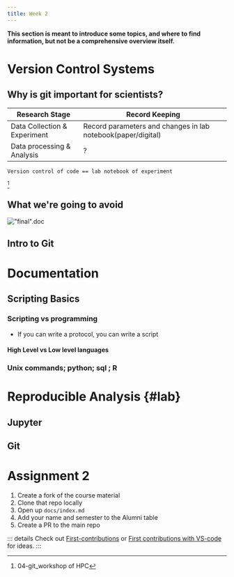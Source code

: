```yaml
---
title: Week 2
---
```


**This section is meant to introduce some topics, and where to find information,
but not be a comprehensive overview itself.**

# Version Control Systems

## Why is git important for scientists?

| Research Stage               | Record Keeping                                               |
| ---------------------------- | ------------------------------------------------------------ |
| Data Collection & Experiment | Record parameters and changes in lab notebook(paper/digital) |
| Data processing & Analysis   | ?                                                            |

```
Version control of code == lab notebook of experiment
```

[^1]

## What we're going to avoid

!["final".doc](http://phdcomics.com/comics/archive/phd101212s.gif)

## Intro to Git


# Documentation

## Scripting Basics

### Scripting vs programming

- If you can write a protocol, you can write a script

#### High Level vs Low level languages

### Unix commands; python; sql ; R

# Reproducible Analysis {#lab}

## Jupyter

<!-- TODO -->

## Git

<!-- TODO -->

<!-- TODO Add Links -->

[^1]: 04-git_workshop of HPC

# Assignment 2

1. Create a fork of the course material
2. Clone that repo locally
3. Open up `docs/index.md`
4. Add your name and semester to the Alumni table
5. Create a PR to the main repo

::: details Check out
[First-contributions](https://github.com/firstcontributions/first-contributions)
or [First contributions with
VS-code](https://github.com/firstcontributions/first-contributions/blob/master/gui-tool-tutorials/github-windows-vs-code-tutorial.md)
for ideas.
:::

[^1]: 04-git_workshop of HPC